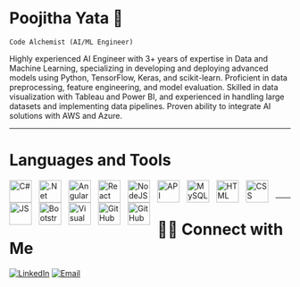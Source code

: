 # Poojitha Yata 👋

 `Code Alchemist (AI/ML Engineer)` 

Highly experienced AI Engineer with 3+ years of expertise in Data and Machine Learning, specializing in developing and deploying advanced models using Python, TensorFlow, Keras, and scikit-learn. Proficient in data preprocessing, feature engineering, and model evaluation. Skilled in data visualization with Tableau and Power BI, and experienced in handling large datasets and implementing data pipelines. Proven ability to integrate AI solutions with AWS and Azure.

---
# Languages and Tools

<img align="left" alt="C#" width="40px" style="padding-right:10px;" src="https://skillicons.dev/icons?i=cs&theme=dark&perline=15" />
<img align="left" alt=".Net" width="40px" style="padding-right:10px;" src="https://skillicons.dev/icons?i=dotnet&theme=dark&perline=15" />
<img align="left" alt="Angular" width="40px" style="padding-right:10px;" src="https://skillicons.dev/icons?i=angular&theme=dark&perline=15" />
<img align="left" alt="React" width="40px" style="padding-right:10px;" src="https://skillicons.dev/icons?i=react&theme=dark&perline=15" />
<img align="left" alt="NodeJS" width="40px" style="padding-right:10px;" src="https://skillicons.dev/icons?i=nodejs&theme=dark&perline=15" />
<img align="left" alt="API" width="40px" style="padding-right:10px;" src="https://skillicons.dev/icons?i=postman&theme=dark&perline=15" /> 
<img align="left" alt="MySQL" width="40px" style="padding-right:10px;" src="https://skillicons.dev/icons?i=mysql&theme=dark&perline=15" />
<img align="left" alt="HTML" width="40px" style="padding-right:10px;" src="https://skillicons.dev/icons?i=html&theme=dark&perline=15" />     
<img align="left" alt="CSS" width="40px" style="padding-right:10px;" src="https://skillicons.dev/icons?i=css&theme=dark&perline=15" />
<img align="left" alt="JS" width="40px" style="padding-right:10px;" src="https://skillicons.dev/icons?i=javascript&theme=dark&perline=15" />
<img align="left" alt="Bootstrap" width="40px" style="padding-right:10px;" src="https://skillicons.dev/icons?i=bootstrap&theme=dark&perline=15" />       
<img align="left" alt="Visual Studio" width="40px" style="padding-right:10px;" src="https://skillicons.dev/icons?i=vscode&theme=dark&perline=15" />
<img align="left" alt="GitHub" width="40px" style="padding-right:10px;" src="https://skillicons.dev/icons?i=github&theme=dark&perline=15" />
<img align="left" alt="GitHub Actions" width="40px" style="padding-right:10px;" src="https://skillicons.dev/icons?i=githubactions&theme=dark&perline=15" />
          
<br />

---

# 🤝🏻 Connect with Me 
<p>
<a href="https://www.linkedin.com/in/poojitha-y-b6267a2b1/" target="_blank"><img alt="LinkedIn" target="_blank" src="https://img.shields.io/badge/LinkedIn-Poojitha%20Yata%20-blue?style=flat-square&logo=linkedin"></a>
<a href="mailto: poojithayata.tech@gmail.com" target="_blank"><img alt="Email" target="_blank" src="https://img.shields.io/badge/Email-Poojitha's Mail-blue?style=flat-square&logo=gmail"></a>
</p>
  
